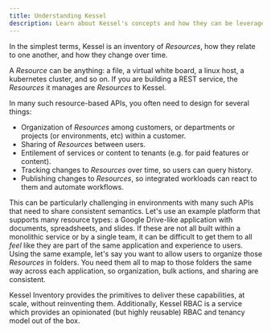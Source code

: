 ```yaml
---
title: Understanding Kessel
description: Learn about Kessel's concepts and how they can be leveraged to unify APIs.
---
```


In the simplest terms, Kessel is an inventory of <i>Resources</i>, how they relate to one another, and how they change over time.

A <i>Resource</i> can be anything: a file, a virtual white board, a linux host, a kubernetes cluster, and so on. If you are building a REST service, the <i>Resources</i> it manages are <i>Resources</i> to Kessel.

In many such resource-based APIs, you often need to design for several things:

- Organization of <i>Resources</i> among customers, or departments or projects (or environments, etc) within a customer.
- Sharing of <i>Resources</i> between users.
- Entilement of services or content to tenants (e.g. for paid features or content).
- Tracking changes to <i>Resources</i> over time, so users can query history.
- Publishing changes to <i>Resources</i>, so integrated workloads can react to them and automate workflows.

This can be particularly challenging in environments with many such APIs that need to share consistent semantics. Let's use an example platform that supports many resource types: a Google Drive-like application with documents, spreadsheets, and slides. If these are not all built within a monolithic service or by a single team, it can be difficult to get them to all _feel_ like they are part of the same application and experience to users. Using the same example, let's say you want to allow users to organize those <i>Resources</i> in folders. You need them all to map to those folders the same way across each application, so organization, bulk actions, and sharing are consistent.

Kessel Inventory provides the primitives to deliver these capabilities, at scale, without reinventing them. Additionally, Kessel RBAC is a service which provides an opinionated (but highly reusable) RBAC and tenancy model out of the box.
